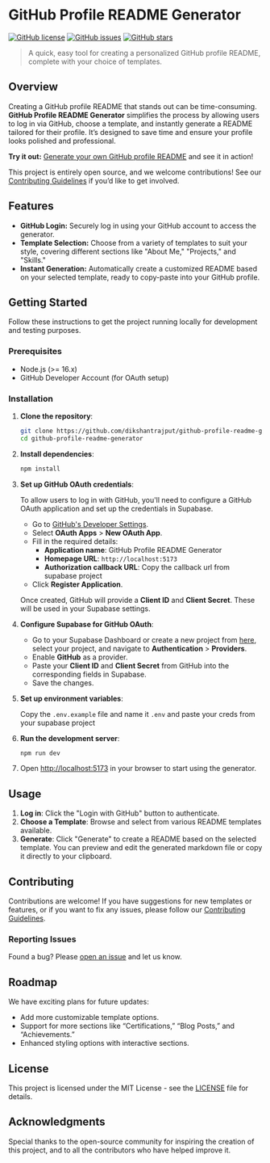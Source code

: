 # GitHub Profile README Generator

[![GitHub license](https://img.shields.io/badge/license-MIT-blue.svg)](./LICENSE)
[![GitHub issues](https://img.shields.io/github/issues/dikshantrajput/github-profile-readme-generator.svg)](https://github.com/dikshantrajput/github-profile-readme-generator/issues)
[![GitHub stars](https://img.shields.io/github/stars/dikshantrajput/github-profile-readme-generator.svg)](https://github.com/dikshantrajput/github-profile-readme-generator/stargazers)

> A quick, easy tool for creating a personalized GitHub profile README, complete with your choice of templates.

## Overview

Creating a GitHub profile README that stands out can be time-consuming. **GitHub Profile README Generator** simplifies the process by allowing users to log in via GitHub, choose a template, and instantly generate a README tailored for their profile. It’s designed to save time and ensure your profile looks polished and professional.

**Try it out:** [Generate your own GitHub profile README](https://gh-readme-gen.vercel.app) and see it in action!

This project is entirely open source, and we welcome contributions! See our [Contributing Guidelines](./CONTRIBUTING.md) if you’d like to get involved.

## Features

- **GitHub Login:** Securely log in using your GitHub account to access the generator.
- **Template Selection:** Choose from a variety of templates to suit your style, covering different sections like "About Me," "Projects," and "Skills."
- **Instant Generation:** Automatically create a customized README based on your selected template, ready to copy-paste into your GitHub profile.

## Getting Started

Follow these instructions to get the project running locally for development and testing purposes.

### Prerequisites

- Node.js (>= 16.x)
- GitHub Developer Account (for OAuth setup)

### Installation

1. **Clone the repository**:

   ```bash
   git clone https://github.com/dikshantrajput/github-profile-readme-generator.git
   cd github-profile-readme-generator
   ```

2. **Install dependencies**:

   ```bash
   npm install
   ```

3. **Set up GitHub OAuth credentials**:

   To allow users to log in with GitHub, you'll need to configure a GitHub OAuth application and set up the credentials in Supabase.

   - Go to [GitHub's Developer Settings](https://github.com/settings/developers).
   - Select **OAuth Apps** > **New OAuth App**.
   - Fill in the required details:
     - **Application name**: GitHub Profile README Generator
     - **Homepage URL**: `http://localhost:5173` 
     - **Authorization callback URL**: Copy the callback url from supabase project
   - Click **Register Application**.

   Once created, GitHub will provide a **Client ID** and **Client Secret**. These will be used in your Supabase settings.

4. **Configure Supabase for GitHub OAuth**:

   - Go to your Supabase Dashboard or create a new project from [here](database.new), select your project, and navigate to **Authentication** > **Providers**.
   - Enable **GitHub** as a provider.
   - Paste your **Client ID** and **Client Secret** from GitHub into the corresponding fields in Supabase.
   - Save the changes.

5. **Set up environment variables**:

   Copy the `.env.example` file and name it `.env` and paste your creds from your supabase project

6. **Run the development server**:

   ```bash
   npm run dev
   ```

7. Open [http://localhost:5173](http://localhost:5173) in your browser to start using the generator.

## Usage

1. **Log in**: Click the "Login with GitHub" button to authenticate.
2. **Choose a Template**: Browse and select from various README templates available.
3. **Generate**: Click "Generate" to create a README based on the selected template. You can preview and edit the generated markdown file or copy it directly to your clipboard.

## Contributing

Contributions are welcome! If you have suggestions for new templates or features, or if you want to fix any issues, please follow our [Contributing Guidelines](./contributing.md).

### Reporting Issues

Found a bug? Please [open an issue](https://github.com/dikshantrajput/github-profile-readme-generator/issues) and let us know.

## Roadmap

We have exciting plans for future updates:

- Add more customizable template options.
- Support for more sections like “Certifications,” “Blog Posts,” and “Achievements.”
- Enhanced styling options with interactive sections.

## License

This project is licensed under the MIT License - see the [LICENSE](./LICENSE) file for details.

## Acknowledgments

Special thanks to the open-source community for inspiring the creation of this project, and to all the contributors who have helped improve it. 
